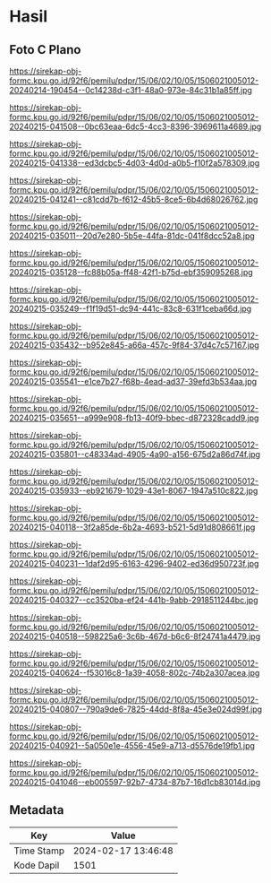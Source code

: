 # Hasil

## Foto C Plano

https://sirekap-obj-formc.kpu.go.id/92f6/pemilu/pdpr/15/06/02/10/05/1506021005012-20240214-190454--0c14238d-c3f1-48a0-973e-84c31b1a85ff.jpg

https://sirekap-obj-formc.kpu.go.id/92f6/pemilu/pdpr/15/06/02/10/05/1506021005012-20240215-041508--0bc63eaa-6dc5-4cc3-8396-3969611a4689.jpg

https://sirekap-obj-formc.kpu.go.id/92f6/pemilu/pdpr/15/06/02/10/05/1506021005012-20240215-041338--ed3dcbc5-4d03-4d0d-a0b5-f10f2a578309.jpg

https://sirekap-obj-formc.kpu.go.id/92f6/pemilu/pdpr/15/06/02/10/05/1506021005012-20240215-041241--c81cdd7b-f612-45b5-8ce5-6b4d68026762.jpg

https://sirekap-obj-formc.kpu.go.id/92f6/pemilu/pdpr/15/06/02/10/05/1506021005012-20240215-035011--20d7e280-5b5e-44fa-81dc-041f8dcc52a8.jpg

https://sirekap-obj-formc.kpu.go.id/92f6/pemilu/pdpr/15/06/02/10/05/1506021005012-20240215-035128--fc88b05a-ff48-42f1-b75d-ebf359095268.jpg

https://sirekap-obj-formc.kpu.go.id/92f6/pemilu/pdpr/15/06/02/10/05/1506021005012-20240215-035249--f1f19d51-dc94-441c-83c8-631f1ceba66d.jpg

https://sirekap-obj-formc.kpu.go.id/92f6/pemilu/pdpr/15/06/02/10/05/1506021005012-20240215-035432--b952e845-a66a-457c-9f84-37d4c7c57167.jpg

https://sirekap-obj-formc.kpu.go.id/92f6/pemilu/pdpr/15/06/02/10/05/1506021005012-20240215-035541--e1ce7b27-f68b-4ead-ad37-39efd3b534aa.jpg

https://sirekap-obj-formc.kpu.go.id/92f6/pemilu/pdpr/15/06/02/10/05/1506021005012-20240215-035651--a999e908-fb13-40f9-bbec-d872328cadd9.jpg

https://sirekap-obj-formc.kpu.go.id/92f6/pemilu/pdpr/15/06/02/10/05/1506021005012-20240215-035801--c48334ad-4905-4a90-a156-675d2a86d74f.jpg

https://sirekap-obj-formc.kpu.go.id/92f6/pemilu/pdpr/15/06/02/10/05/1506021005012-20240215-035933--eb921679-1029-43e1-8067-1947a510c822.jpg

https://sirekap-obj-formc.kpu.go.id/92f6/pemilu/pdpr/15/06/02/10/05/1506021005012-20240215-040118--3f2a85de-6b2a-4693-b521-5d91d808661f.jpg

https://sirekap-obj-formc.kpu.go.id/92f6/pemilu/pdpr/15/06/02/10/05/1506021005012-20240215-040231--1daf2d95-6163-4296-9402-ed36d950723f.jpg

https://sirekap-obj-formc.kpu.go.id/92f6/pemilu/pdpr/15/06/02/10/05/1506021005012-20240215-040327--cc3520ba-ef24-441b-9abb-2918511244bc.jpg

https://sirekap-obj-formc.kpu.go.id/92f6/pemilu/pdpr/15/06/02/10/05/1506021005012-20240215-040518--598225a6-3c6b-467d-b6c6-8f24741a4479.jpg

https://sirekap-obj-formc.kpu.go.id/92f6/pemilu/pdpr/15/06/02/10/05/1506021005012-20240215-040624--f53016c8-1a39-4058-802c-74b2a307acea.jpg

https://sirekap-obj-formc.kpu.go.id/92f6/pemilu/pdpr/15/06/02/10/05/1506021005012-20240215-040807--790a9de6-7825-44dd-8f8a-45e3e024d99f.jpg

https://sirekap-obj-formc.kpu.go.id/92f6/pemilu/pdpr/15/06/02/10/05/1506021005012-20240215-040921--5a050e1e-4556-45e9-a713-d5576de19fb1.jpg

https://sirekap-obj-formc.kpu.go.id/92f6/pemilu/pdpr/15/06/02/10/05/1506021005012-20240215-041046--eb005597-92b7-4734-87b7-16d1cb83014d.jpg


## Metadata

| Key        | Value               |
| ---------- | ------------------- |
| Time Stamp | 2024-02-17 13:46:48 |
| Kode Dapil | 1501                |



